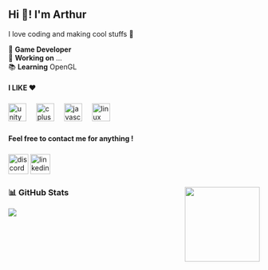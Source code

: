 <h2 align="left">Hi 👋! I'm Arthur</h2>

<p> I love coding and making cool stuffs 🥷  </p>


👾 **Game Developer**  <br> 
🔭 **Working on** ... <br> 
📚 **Learning** OpenGL <br>   


<h4 align="left">I LIKE ❤️</h4>

###

<div align="left">
  <img src="https://cdn.jsdelivr.net/gh/devicons/devicon/icons/unity/unity-original.svg" height="36" alt="unity logo"  />
  <img width="12" />
  <img src="https://cdn.jsdelivr.net/gh/devicons/devicon/icons/cplusplus/cplusplus-original.svg" height="36" alt="cplusplus logo"  />
  <img width="12" />
  <img src="https://cdn.jsdelivr.net/gh/devicons/devicon/icons/javascript/javascript-original.svg" height="36" alt="javascript logo"  />
  <img width="12" />
  <img src="https://cdn.jsdelivr.net/gh/devicons/devicon/icons/linux/linux-original.svg" height="36" alt="linux logo"  />
</div>

###

<h4 align="left">Feel free to contact me for anything !</h4>

###

<div align="left">
  <img src="https://img.shields.io/static/v1?message=@leperuvien&logo=discord&label=&color=7289DA&logoColor=white&labelColor=&style=for-the-badge" height="40" alt="discord logo"  />
  <a href="https://www.linkedin.com/in/arthur-pinel-dev/" target="_blank">
    <img src="https://img.shields.io/static/v1?message=LinkedIn&logo=linkedin&label=&color=0077B5&logoColor=white&labelColor=&style=for-the-badge" height="40" alt="linkedin logo"  />
  </a>
</div>

###

<img align="right" height="150" src="http://orig05.deviantart.net/725b/f/2016/348/3/9/gif___frisk_walk_undertale_1024x600px_transparent_by_lulrik-darmhhm.gif"  />

###

### 📊 GitHub Stats
![](https://github-readme-streak-stats.herokuapp.com/?user=LePeruvienn&theme=dark&hide_border=false)<br/>
